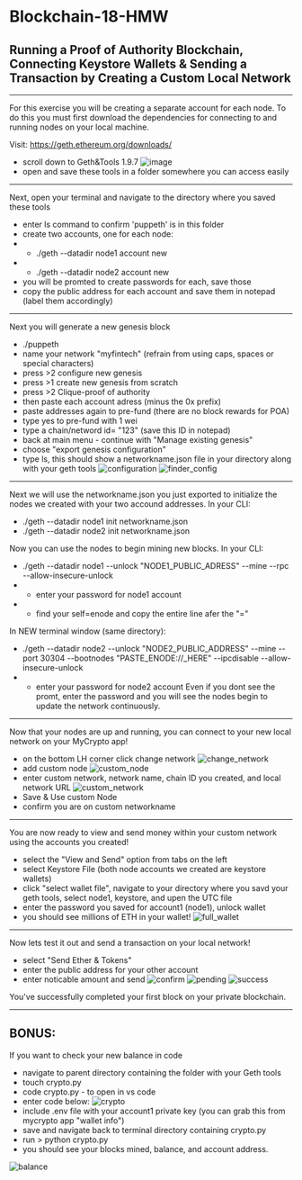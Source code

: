 # Blockchain-18-HMW

## Running a Proof of Authority Blockchain, Connecting Keystore Wallets & Sending a Transaction by Creating a Custom Local Network

---
For this exercise you will be creating a separate account for each node. To do this you must first download the dependencies for connecting to and running nodes on your local machine.

Visit: https://geth.ethereum.org/downloads/ 
* scroll down to Geth&Tools 1.9.7 
![image](screenshots/geth_stable_download.png)
* open and save these tools in a folder somewhere you can access easily 

---
Next, open your terminal and navigate to the directory where you saved these tools
* enter ls command to confirm 'puppeth' is in this folder
* create two accounts, one for each node:
* * ./geth --datadir node1 account new
* * ./geth --datadir node2 account new
* you will be promted to create passwords for each, save those
* copy the public address for each account and save them in notepad (label them accordingly)

---
Next you will generate a new genesis block 
*  ./puppeth 
* name your network "myfintech" (refrain from using caps, spaces or special characters)
* press >2 configure new genesis
* press >1 create new genesis from scratch
* press >2 Clique-proof of authority
* then paste each account adress (minus the 0x prefix)
* paste addresses again to pre-fund (there are no block rewards for POA)
* type yes to pre-fund with 1 wei
* type a chain/netword id= "123" (save this ID in notepad)
* back at main menu - continue with "Manage existing genesis"
* choose "export genesis configuration"
* type ls, this should show a networkname.json file in your directory along with your geth tools
![configuration](screenshots/terminal_json_config.png)
![finder_config](screenshots/json_config_finder.png)

---
Next we will use the networkname.json you just exported to initialize the nodes we created with your two accound addresses.  In your CLI:
* ./geth --datadir node1 init networkname.json
* ./geth --datadir node2 init networkname.json

Now you can use the nodes to begin mining new blocks. In your CLI:
* ./geth --datadir node1 --unlock "NODE1_PUBLIC_ADRESS" --mine --rpc --allow-insecure-unlock
* * enter your password for node1 account
* * find your self=enode and copy the entire line afer the "="

In NEW terminal window (same directory):
* ./geth --datadir node2 --unlock "NODE2_PUBLIC_ADDRESS" --mine --port 30304 --bootnodes "PASTE_ENODE://_HERE" --ipcdisable --allow-insecure-unlock
* * enter your password for node2 account
Even if you dont see the promt, enter the password and you will see the nodes begin to update the network continuously. 

---
Now that your nodes are up and running, you can connect to your new local network on your MyCrypto app!
* on the bottom LH corner click change network
![change_network](screenshots/change_network.png)
* add custom node
![custom_node](screenshots/custom_node.png)
* enter custom network, network name, chain ID you created, and local network URL
![custom_network](screenshots/custom_network.png)
* Save & Use custom Node
* confirm you are on custom networkname

---
You are now ready to view and send money within your custom network using the accounts you created!
* select the "View and Send" option from tabs on the left
* select Keystore File (both node accounts we created are keystore wallets)
* click "select wallet file", navigate to your directory where you savd your geth tools, select node1, keystore, and upen the UTC file
* enter the password you saved for account1 (node1), unlock wallet
* you should see millions of ETH in your wallet!
![full_wallet](screenshots/full_wallet.png)

---
Now lets test it out and send a transaction on your local network!
* select "Send Ether & Tokens"
* enter the public address for your other account
* enter noticable amount and send
![confirm](screenshots/confirm_tx.png)
![pending](screenshots/pending_tx.png)
![success](screenshots/success_tx.png)

You've successfully completed your first block on your private blockchain.

---

## BONUS:

If you want to check your new balance in code
* navigate to parent directory containing the folder with your Geth tools
* touch crypto.py
* code crypto.py  - to open in vs code
* enter code below:
![crypto](screenshots/crypto_py.png)
* include .env file with your account1 private key (you can grab this from mycrypto app "wallet info")
* save and navigate back to terminal directory containing crypto.py
* run > python crypto.py
* you should see your blocks mined, balance, and account address.

![balance](screenshots/crypto_terminal.png)

